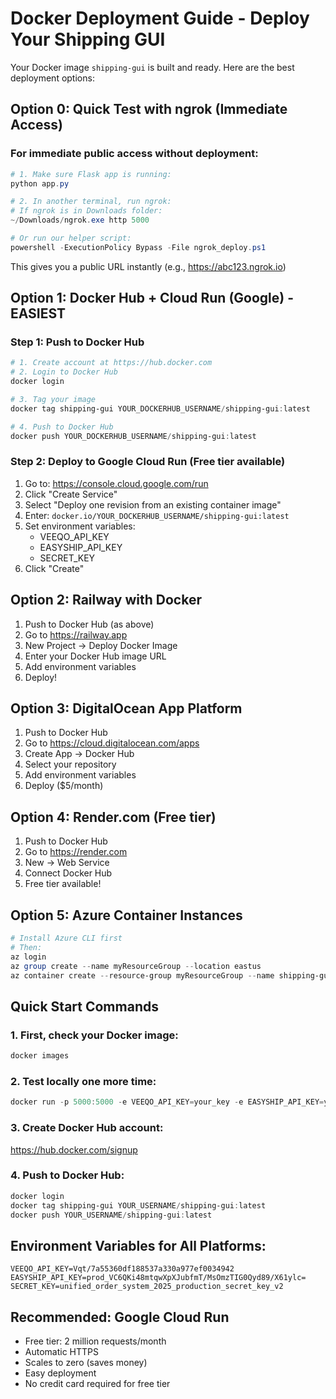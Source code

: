 # Docker Deployment Guide - Deploy Your Shipping GUI

Your Docker image `shipping-gui` is built and ready. Here are the best deployment options:

## Option 0: Quick Test with ngrok (Immediate Access)

### For immediate public access without deployment:
```powershell
# 1. Make sure Flask app is running:
python app.py

# 2. In another terminal, run ngrok:
# If ngrok is in Downloads folder:
~/Downloads/ngrok.exe http 5000

# Or run our helper script:
powershell -ExecutionPolicy Bypass -File ngrok_deploy.ps1
```
This gives you a public URL instantly (e.g., https://abc123.ngrok.io)

## Option 1: Docker Hub + Cloud Run (Google) - EASIEST

### Step 1: Push to Docker Hub
```powershell
# 1. Create account at https://hub.docker.com
# 2. Login to Docker Hub
docker login

# 3. Tag your image
docker tag shipping-gui YOUR_DOCKERHUB_USERNAME/shipping-gui:latest

# 4. Push to Docker Hub
docker push YOUR_DOCKERHUB_USERNAME/shipping-gui:latest
```

### Step 2: Deploy to Google Cloud Run (Free tier available)
1. Go to: https://console.cloud.google.com/run
2. Click "Create Service"
3. Select "Deploy one revision from an existing container image"
4. Enter: `docker.io/YOUR_DOCKERHUB_USERNAME/shipping-gui:latest`
5. Set environment variables:
   - VEEQO_API_KEY
   - EASYSHIP_API_KEY
   - SECRET_KEY
6. Click "Create"

## Option 2: Railway with Docker

1. Push to Docker Hub (as above)
2. Go to https://railway.app
3. New Project → Deploy Docker Image
4. Enter your Docker Hub image URL
5. Add environment variables
6. Deploy!

## Option 3: DigitalOcean App Platform

1. Push to Docker Hub
2. Go to https://cloud.digitalocean.com/apps
3. Create App → Docker Hub
4. Select your repository
5. Add environment variables
6. Deploy ($5/month)

## Option 4: Render.com (Free tier)

1. Push to Docker Hub
2. Go to https://render.com
3. New → Web Service
4. Connect Docker Hub
5. Free tier available!

## Option 5: Azure Container Instances

```powershell
# Install Azure CLI first
# Then:
az login
az group create --name myResourceGroup --location eastus
az container create --resource-group myResourceGroup --name shipping-gui --image YOUR_DOCKERHUB_USERNAME/shipping-gui:latest --ports 5000 --environment-variables VEEQO_API_KEY=your_key EASYSHIP_API_KEY=your_key SECRET_KEY=your_secret
```

## Quick Start Commands

### 1. First, check your Docker image:
```powershell
docker images
```

### 2. Test locally one more time:
```powershell
docker run -p 5000:5000 -e VEEQO_API_KEY=your_key -e EASYSHIP_API_KEY=your_key -e SECRET_KEY=your_secret shipping-gui
```

### 3. Create Docker Hub account:
https://hub.docker.com/signup

### 4. Push to Docker Hub:
```powershell
docker login
docker tag shipping-gui YOUR_USERNAME/shipping-gui:latest
docker push YOUR_USERNAME/shipping-gui:latest
```

## Environment Variables for All Platforms:
```
VEEQO_API_KEY=Vqt/7a55360df188537a330a977ef0034942
EASYSHIP_API_KEY=prod_VC6QKi48mtqwXpXJubfmT/MsOmzTIG0Qyd89/X61ylc=
SECRET_KEY=unified_order_system_2025_production_secret_key_v2
```

## Recommended: Google Cloud Run
- Free tier: 2 million requests/month
- Automatic HTTPS
- Scales to zero (saves money)
- Easy deployment
- No credit card required for free tier
